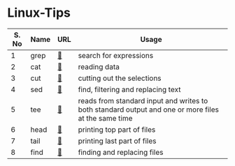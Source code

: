 # Linux-Tips


| S. No | Name | URL         | Usage                                                                                               |
| ----- | ---- | ----------- | --------------------------------------------------------------------------------------------------- |
| 1     | grep | [🔗](#grep) | search for expressions                                                                              |
| 2     | cat  | [🔗](#cat)  | reading data                                                                                        |
| 3     | cut  | [🔗](#cut)  | cutting out the selections                                                                          |
| 4     | sed  | [🔗](#sed)  | find, filtering and replacing text                                                                  |
| 5     | tee  | [🔗](#tee)  | reads from standard input and writes to both standard output and one or more files at the same time |
| 6     | head | [🔗](#head) | printing top part of files                                                                          |
| 7     | tail | [🔗](#tail) | printing last part of files                                                                         |
| 8     | find | [🔗](#find) | finding and replacing files                                                                         |
